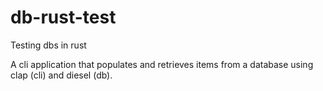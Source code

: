 # db-rust-test
Testing dbs in rust

A cli application that populates and retrieves items from a database using clap (cli) and diesel (db).
